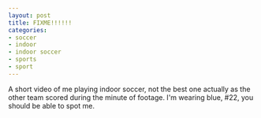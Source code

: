 ```yaml
---
layout: post
title: FIXME!!!!!!
categories:
- soccer
- indoor
- indoor soccer
- sports
- sport
---
```


A short video of me playing indoor soccer, not the best one actually as the
other team scored during the minute of footage. I'm wearing blue, #22,
you should be able to spot me.
